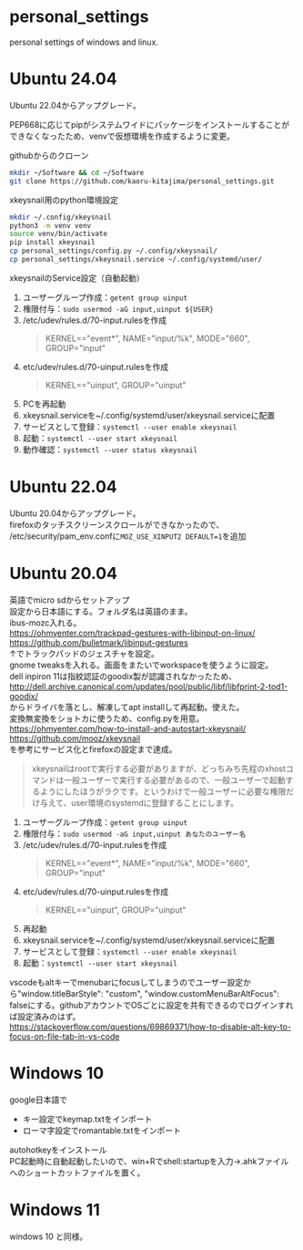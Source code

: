 # personal_settings
personal settings of windows and linux.

# Ubuntu 24.04
Ubuntu 22.04からアップグレード。

PEP668に応じてpipがシステムワイドにパッケージをインストールすることができなくなったため、venvで仮想環境を作成するように変更。

githubからのクローン
```bash
mkdir ~/Software && cd ~/Software
git clone https://github.com/kaoru-kitajima/personal_settings.git
```
xkeysnail用のpython環境設定
```bash
mkdir ~/.config/xkeysnail
python3 -m venv venv
source venv/bin/activate
pip install xkeysnail
cp personal_settings/config.py ~/.config/xkeysnail/
cp personal_settings/xkeysnail.service ~/.config/systemd/user/
```
xkeysnailのService設定（自動起動）
1. ユーザーグループ作成：`getent group uinput`  
1. 権限付与：`sudo usermod -aG input,uinput ${USER}`  
1. /etc/udev/rules.d/70-input.rulesを作成
    >KERNEL=="event*", NAME="input/%k", MODE="660", GROUP="input"  
1. etc/udev/rules.d/70-uinput.rulesを作成
    >KERNEL=="uinput", GROUP="uinput"  
1. PCを再起動
1. xkeysnail.serviceを~/.config/systemd/user/xkeysnail.serviceに配置
1. サービスとして登録：`systemctl --user enable xkeysnail`
1. 起動：`systemctl --user start xkeysnail`
1. 動作確認：`systemctl --user status xkeysnail`

# Ubuntu 22.04
Ubuntu 20.04からアップグレード。  
firefoxのタッチスクリーンスクロールができなかったので、
/etc/security/pam_env.confに`MOZ_USE_XINPUT2 DEFAULT=1`を追加

# Ubuntu 20.04
英語でmicro sdからセットアップ  
設定から日本語にする。フォルダ名は英語のまま。  
ibus-mozc入れる。  
https://ohmyenter.com/trackpad-gestures-with-libinput-on-linux/  
https://github.com/bulletmark/libinput-gestures  
↑でトラックパッドのジェスチャを設定。  
gnome tweaksを入れる。画面をまたいでworkspaceを使うように設定。  
dell inpiron 11は指紋認証のgoodix製が認識されなかったため、http://dell.archive.canonical.com/updates/pool/public/libf/libfprint-2-tod1-goodix/  
からドライバを落とし、解凍してapt installして再起動。使えた。  
変換無変換をショトカに使うため、config.pyを用意。  
https://ohmyenter.com/how-to-install-and-autostart-xkeysnail/  
https://github.com/mooz/xkeysnail  
を参考にサービス化とfirefoxの設定まで達成。  
> xkeysnailはrootで実行する必要がありますが、どっちみち先程のxhostコマンドは一般ユーザーで実行する必要があるので、一般ユーザーで起動するようにしたほうがラクです。というわけで一般ユーザーに必要な権限だけ与えて、user環境のsystemdに登録することにします。
1. ユーザーグループ作成：`getent group uinput`  
1. 権限付与：`sudo usermod -aG input,uinput あなたのユーザー名`  
1. /etc/udev/rules.d/70-input.rulesを作成
    >KERNEL=="event*", NAME="input/%k", MODE="660", GROUP="input"  
1. etc/udev/rules.d/70-uinput.rulesを作成
    >KERNEL=="uinput", GROUP="uinput"  
1. 再起動
1. xkeysnail.serviceを~/.config/systemd/user/xkeysnail.serviceに配置
1. サービスとして登録：`systemctl --user enable xkeysnail`
1. 起動：`systemctl --user start xkeysnail`

vscodeもaltキーでmenubarにfocusしてしまうのでユーザー設定から"window.titleBarStyle": "custom", "window.customMenuBarAltFocus": falseにする。githubアカウントでOSごとに設定を共有できるのでログインすれば設定済みのはず。  
https://stackoverflow.com/questions/69869371/how-to-disable-alt-key-to-focus-on-file-tab-in-vs-code  

# Windows 10
google日本語で  
- キー設定でkeymap.txtをインポート  
- ローマ字設定でromantable.txtをインポート  

autohotkeyをインストール  
PC起動時に自動起動したいので、win+Rでshell:startupを入力→.ahkファイルへのショートカットファイルを置く。  

# Windows 11
windows 10 と同様。